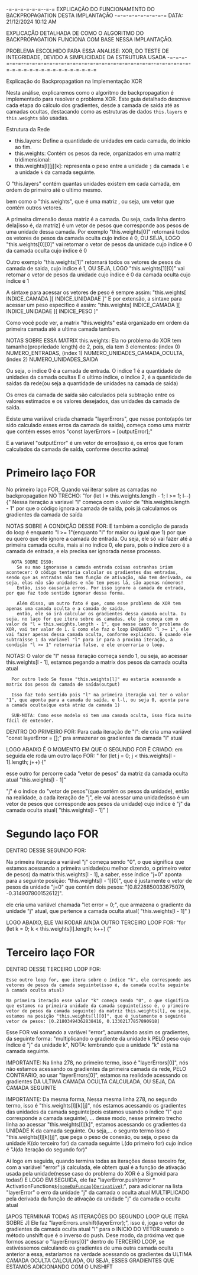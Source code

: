 -=-=-=-=-=-=--=-= EXPLICAÇÂO DO FUNCIONAMENTO DO BACKPROPAGATION DESTA IMPLANTAÇÂO -=-=-=-=-=-=-=-=-=
DATA: 21/12/2024 10:12 AM

EXPLICAÇÂO DETALHADA DE COMO O ALGORITMO DO BACKPROPAGATION FUNCIONA COM BASE NESSA IMPLANTAÇÂO.

PROBLEMA ESCOLHIDO PARA ESSA ANALISE: XOR, DO TESTE DE INTEGRIDADE, DEVIDO A SIMPLICIDADE DA ESTRUTURA USADA
-=-=-=-=-=-=--=-=-=-=-=-=-=-=-=-=-=-=-=-=-=-=-=-=-=-=-=-=--=-=-=-=-=-=-=-=-=-=-=-=-=-=-=-=-=-=-=-=-=-=

Explicação do Backpropagation na Implementação XOR

Nesta análise, explicaremos como o algoritmo de backpropagation é implementado para resolver o problema XOR. Este guia detalhado descreve cada etapa do cálculo dos gradientes, desde a camada de saída até as camadas ocultas, destacando como as estruturas de dados `this.layers` e `this.weights` são usadas.

Estrutura da Rede
- this.layers: Define a quantidade de unidades em cada camada, do início ao fim.
- this.weights: Contém os pesos da rede, organizados em uma matriz tridimensional:
- this.weights[l][j][k]: representa o peso entre a unidade `j` da camada `l` e a unidade `k` da camada seguinte.



O "this.layers" contém quantas unidades existem em cada camada,
em ordem do primeiro até o ultimo mesmo.

bem como o "this.weights", que é uma matriz , ou seja, um vetor que contém outros vetores. 

A primeira dimensão dessa matriz é a camada. Ou seja, cada linha dentro dela[isso é, da matriz] é um vetor de pesos que corresponde aos pesos de uma unidade dessa camada.
Por exemplo "this.weights[0]" retornará todos os vetores de pesos da camada oculta cujo indice é 0, OU SEJA, LOGO "this.weights[0][0]" vai retornar o vetor de pesos da unidade cujo índice é 0 da camada oculta cujo índice é 0

Outro exemplo "this.weights[1]" retornará todos os vetores de pesos da camada de saida, cujo indice é 1, OU SEJA, LOGO "this.weights[1][0]" vai retornar o vetor de pesos da unidade cujo índice é 0 da camada oculta cujo índice é 1

A sintaxe para acessar os vetores de peso é sempre assim: "this.weights[ INDICE_CAMADA ][ INDICE_UNIDADAE ]"
E por extensão, a sintaxe para acessar um peso especifico é assim: "this.weights[ INDICE_CAMADA ][ INDICE_UNIDADAE ][ INDICE_PESO ]"

Como você pode ver, a matrix "this.weights" está organizado em ordem da primeira camada até a ultima camada tambem.


NOTAS SOBRE ESSA MATRIX this.weights:
  Ela no problema do XOR tem tamanho(propriedade length) de 2, pois, ela tem 3 elementos: 
    (index 0) NUMERO_ENTRADAS, 
    (index 1) NUMERO_UNIDADES_CAMADA_OCULTA, 
    (index 2) NUMERO_UNIDADES_SAIDA
  
  Ou seja, o indice 0 é a camada de entrada.
  O indice 1 é a quantidade de unidades da camada ocultas
  E o ultimo indice, o indice 2, é a quantidade de saidas da rede(ou seja a quantidade de unidades na camada de saida)


Os erros da camada de saída são calculados pela subtração entre os valores estimados e os valores desejados, das unidades da camada de saída.

Existe uma variável criada chamada "layerErrors", que nesse ponto(após ter sido calculado esses erros da camada de saida), começa como uma matriz que contém esses erros "const layerErrors = [outputError];"

E a variavel "outputError" é um vetor de erros(isso é, os erros que foram calculados da camada de saída, conforme descrito acima)


# Primeiro laço FOR 

No primeiro laço FOR, Quando vai iterar sobre as camadas no backpropagation NO TRECHO: "for (let l = this.weights.length - 1; l >= 1; l--) {"
Nessa iteração a variavel "l" começa com o valor de "this.weights.length - 1" por que o código ignora a camada de saída, pois já calculamos os gradientes da camada de saída

NOTAS SOBRE A CONDIÇÂO DESSE FOR: 
      E também a condição de parada do loop é enquanto "l >= 1"(enquanto "l" for maior ou igual que 1) por que eu quero que ele ignore a camada de entrada. Ou seja, ele só vai fazer até a primeira camada oculta, mais ai no indice 0, ele para, pois o indice zero é a camada de entrada, e ela precisa ser ignorada nesse processo.

      NOTA SOBRE ISSO:
        Se eu nao ignorasse a camada entrada coisas estranhas iriam acontecer: O código tentaria calcular os gradientes das entradas, sendo que as entradas não tem função de ativação, não tem derivada, ou seja, elas não são unidades e não tem pesos lá, são apenas números!
        Então, isso causaria erros. Por isso ignoro a camada de entrada, por que faz todo sentido ignorar dessa forma.

        Além disso, um outro fato é que, como esse problema do XOR tem apenas uma camada oculta e a camada de saida,
        então, ele só irá calcular os gradientes dessa camada oculta. Ou seja, no laço for que itera sobre as camadas, ele já começa com o valor de "l = this.weights.length - 1", que nesse caso do problema do XOR, vai ter valor de 1. E como ele faz o loop ENQUANTO "l >= 1", ele vai fazer apenas dessa camada oculta, conforme explicado. E quando ele subtraisse 1 da variavel "l" para ir para a proxima iteração, a condição "l >= 1" retornaria false, e ele encerraria o loop. 

NOTAS: 
      O valor de "l" nessa iteração começa sendo 1, ou seja, ao acessar this.weights[l - 1], estamos pegando a matrix dos pesos da camada oculta atual

      Por outro lado Se fosse "this.weights[l]" eu estaria acessando a matrix dos pesos da camada de saída(output)

      Isso faz todo sentido pois "l" na primeira iteração vai ter o valor "1", que aponta para a camada de saída, e l-l, ou seja 0, aponta para a camada oculta(que está atráz da camada 1)
      
      SUB-NOTA: Como esse modelo só tem uma camada oculta, isso fica muito fácil de entender.


DENTRO DO PRIMEIRO FOR:
Para cada iteração de "l":
   ele cria uma variável "const layerError = [];" pra armazenar os gradientes da camada "l" atual

   LOGO ABAIXO É O MOMENTO EM QUE O SEGUNDO FOR È CRIADO:
   em seguida ele roda um outro laço FOR: " for (let j = 0; j < this.weights[l - 1].length; j++) {"

   esse outro for percorre cada "vetor de pesos" da matriz da camada oculta atual "this.weights[l - 1]"

   "j" é o índice do "vetor de pesos"(que contém os pesos da unidade), então na realidade, a cada iteração de "j", ele vai acessar uma unidade(isso é um vetor de pesos que corresponde aos pesos da unidade) cujo índice é "j"
da camada oculta atual( "this.weights[l - 1]" )
   

# Segundo laço FOR   

DENTRO DESSE SEGUNDO FOR:

  Na primeira iteração a variável "j" começa sendo "0", o que significa que estamos acessando a primeira unidade(ou melhor dizendo, o primeiro vetor de pesos) da matrix this.weights[l - 1], a saber, esse índice "j=0" aponta para a seguinte posição: "this.weights[l - 1][0]", que é justamente o vetor de pesos da unidade "j=0" que contém dois pesos: "[0.8228850033675079, -0.314907800152612]".

  ele cria uma variável chamada "let error = 0;", que armazena o gradiente da unidade "j" atual, que pertence a camada oculta atual( "this.weights[l - 1]" )

  LOGO ABAIXO, ELE VAI RODAR AINDA OUTRO TERCEIRO LOOP FOR: "for (let k = 0; k < this.weights[l].length; k++) {"
  

# Terceiro laço FOR

DENTRO DESSE TERCEIRO LOOP FOR:

    Esse outro loop for, que itera sobre o índice "k", ele corresponde aos vetores de pesos da camada seguinte(isso é, da camada oculta seguinte à camada oculta atual)

    Na primeira iteração esse valor "k" começa sendo "0", o que significa que estamos na primeira unidade da camada seguinte(isso é, o primeiro vetor de pesos da camada seguinte) da matriz this.weights[l], ou seja, estamos na posição "this.weights[l][0]", que é justamente o seguinte vetor de pesos: [0.21803494362838416, 0.13302177857890918]

   Esse FOR vai somando a variável "error", acumulando assim os gradientes, da seguinte forma: "multiplicando o gradiente da unidade k PELO peso cujo índice é "j" da unidade k", 
   NOTA: lembrando que a unidade "k" está na camada seguinte. 

   IMPORTANTE: Na linha 278, no primeiro termo, isso é "layerErrors[0]", nós não estamos acessando os gradientes da primeira camada da rede, PELO CONTRARIO, ao usar "layerErrors[0]", estamos na realidade acessando os gradientes DA ULTIMA CAMADA OCULTA CALCULADA, OU SEJA, DA CAMADA SEGUINTE 

   IMPORTANTE: Da mesma forma, Nessa mesma linha 278, no segundo termo, isso é "this.weights[l][k][j]", nós estamos acessando os gradientes das unidades da camada seguinte(pois estamos usando o índice "l" que corresponde a camada seguinte), ... desse modo, nesse primeiro trecho linha ao acessar "this.weights[l][k]", estamos acessando os gradientes da UNIDADE K da camada seguinte. Ou seja,... o segunto termo isso é "this.weights[l][k][j]", que pega o peso de conexão, ou seja, o peso da unidade K(do terceiro for) da camada seguinte L(do primeiro for) cujo índice é "J(da iteração do segundo for)" 

  Ai logo em seguida, quando termina todas as iterações desse terceiro for, com a variável "error" já calculada, ele obtem qual é a função de ativação usada pela unidade(nesse caso do problema do XOR é a Sigmoid para todas!)
  E LOGO EM SEGUIDA, ele faz "layerError.push(error * ActivationFunctions[`${nomeDaFuncao}Derivative`](this.layerActivations[l][j]));", para adicionar na lista "layerError" o erro da unidade "j" da camada o oculta atual MULTIPLICADO pela derivada da função de ativação da unidade "j" da camada o oculta atual


[APOS TERMINAR TODAS AS ITERAÇÔES DO SEGUNDO LOOP QUE ITERA SOBRE J]
Ele faz "layerErrors.unshift(layerError);", isso é, joga o vetor de gradientes da camada oculta atual "l" para o INICIO DO VETOR usando o método unshift que é o inverso do push. 
Dese modo, da próxima vez que formos acessar o "layerErrors[0]" dentro do TERCEIRO LOOP, se estivéssemos calculando os gradientes de uma outra camada oculta anterior a essa, estaríamos na verdade acessando os gradientes da ULTIMA CAMADA OCULTA CALCULADA, OU SEJA, ESSES GRADIENTES QUE ESTAMOS ADICIONANDO COM O UNSHIFT






    


  


   

   

   




